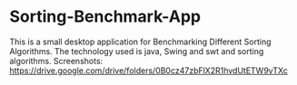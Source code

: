 # Sorting-Benchmark-App
This is a small desktop application for Benchmarking Different Sorting Algorithms.
The technology used is java, Swing and swt and sorting algorithms.
Screenshots: https://drive.google.com/drive/folders/0B0cz47zbFlX2R1hvdUtETW9vTXc
